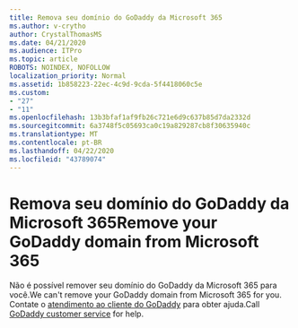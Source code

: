 ```yaml
---
title: Remova seu domínio do GoDaddy da Microsoft 365
ms.author: v-crytho
author: CrystalThomasMS
ms.date: 04/21/2020
ms.audience: ITPro
ms.topic: article
ROBOTS: NOINDEX, NOFOLLOW
localization_priority: Normal
ms.assetid: 1b858223-22ec-4c9d-9cda-5f4418060c5e
ms.custom:
- "27"
- "11"
ms.openlocfilehash: 13b3bfaf1af9fb26c721e6d9c637b85d7da2332d
ms.sourcegitcommit: 6a3748f5c05693ca0c19a829287cb8f30635940c
ms.translationtype: MT
ms.contentlocale: pt-BR
ms.lasthandoff: 04/22/2020
ms.locfileid: "43789074"
---
```

# <a name="remove-your-godaddy-domain-from-microsoft-365"></a><span data-ttu-id="8fdde-102">Remova seu domínio do GoDaddy da Microsoft 365</span><span class="sxs-lookup"><span data-stu-id="8fdde-102">Remove your GoDaddy domain from Microsoft 365</span></span>

<span data-ttu-id="8fdde-103">Não é possível remover seu domínio do GoDaddy da Microsoft 365 para você.</span><span class="sxs-lookup"><span data-stu-id="8fdde-103">We can't remove your GoDaddy domain from Microsoft 365 for you.</span></span> <span data-ttu-id="8fdde-104">Contate o [atendimento ao cliente do GoDaddy](https://aka.ms/contact-godaddy) para obter ajuda.</span><span class="sxs-lookup"><span data-stu-id="8fdde-104">Call [GoDaddy customer service](https://aka.ms/contact-godaddy) for help.</span></span>
  